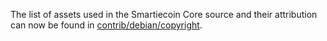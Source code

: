 The list of assets used in the Smartiecoin Core source and their attribution can now be found in [contrib/debian/copyright](../contrib/debian/copyright).
